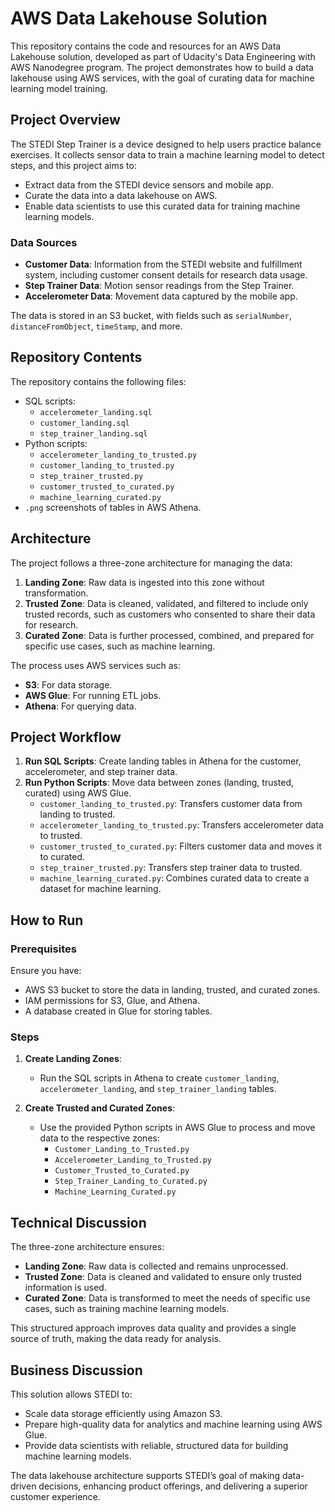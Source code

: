 # AWS Data Lakehouse Solution

This repository contains the code and resources for an AWS Data Lakehouse solution, developed as part of Udacity's Data Engineering with AWS Nanodegree program. The project demonstrates how to build a data lakehouse using AWS services, with the goal of curating data for machine learning model training.

## Project Overview

The STEDI Step Trainer is a device designed to help users practice balance exercises. It collects sensor data to train a machine learning model to detect steps, and this project aims to:

- Extract data from the STEDI device sensors and mobile app.
- Curate the data into a data lakehouse on AWS.
- Enable data scientists to use this curated data for training machine learning models.

### Data Sources

- **Customer Data**: Information from the STEDI website and fulfillment system, including customer consent details for research data usage.
- **Step Trainer Data**: Motion sensor readings from the Step Trainer.
- **Accelerometer Data**: Movement data captured by the mobile app.

The data is stored in an S3 bucket, with fields such as `serialNumber`, `distanceFromObject`, `timeStamp`, and more.

## Repository Contents

The repository contains the following files:

- SQL scripts:
  - `accelerometer_landing.sql`
  - `customer_landing.sql`
  - `step_trainer_landing.sql`
- Python scripts:
  - `accelerometer_landing_to_trusted.py`
  - `customer_landing_to_trusted.py`
  - `step_trainer_trusted.py`
  - `customer_trusted_to_curated.py`
  - `machine_learning_curated.py`
- `.png` screenshots of tables in AWS Athena.

## Architecture

The project follows a three-zone architecture for managing the data:

1. **Landing Zone**: Raw data is ingested into this zone without transformation. 
2. **Trusted Zone**: Data is cleaned, validated, and filtered to include only trusted records, such as customers who consented to share their data for research.
3. **Curated Zone**: Data is further processed, combined, and prepared for specific use cases, such as machine learning.

The process uses AWS services such as:
- **S3**: For data storage.
- **AWS Glue**: For running ETL jobs.
- **Athena**: For querying data.

## Project Workflow

1. **Run SQL Scripts**: Create landing tables in Athena for the customer, accelerometer, and step trainer data.
2. **Run Python Scripts**: Move data between zones (landing, trusted, curated) using AWS Glue.
    - `customer_landing_to_trusted.py`: Transfers customer data from landing to trusted.
    - `accelerometer_landing_to_trusted.py`: Transfers accelerometer data to trusted.
    - `customer_trusted_to_curated.py`: Filters customer data and moves it to curated.
    - `step_trainer_trusted.py`: Transfers step trainer data to trusted.
    - `machine_learning_curated.py`: Combines curated data to create a dataset for machine learning.
  
## How to Run

### Prerequisites

Ensure you have:
- AWS S3 bucket to store the data in landing, trusted, and curated zones.
- IAM permissions for S3, Glue, and Athena.
- A database created in Glue for storing tables.

### Steps

1. **Create Landing Zones**:
   - Run the SQL scripts in Athena to create `customer_landing`, `accelerometer_landing`, and `step_trainer_landing` tables.
   
2. **Create Trusted and Curated Zones**:
   - Use the provided Python scripts in AWS Glue to process and move data to the respective zones:
     - `Customer_Landing_to_Trusted.py`
     - `Accelerometer_Landing_to_Trusted.py`
     - `Customer_Trusted_to_Curated.py`
     - `Step_Trainer_Landing_to_Curated.py`
     - `Machine_Learning_Curated.py`

## Technical Discussion

The three-zone architecture ensures:
- **Landing Zone**: Raw data is collected and remains unprocessed.
- **Trusted Zone**: Data is cleaned and validated to ensure only trusted information is used.
- **Curated Zone**: Data is transformed to meet the needs of specific use cases, such as training machine learning models.

This structured approach improves data quality and provides a single source of truth, making the data ready for analysis.

## Business Discussion

This solution allows STEDI to:
- Scale data storage efficiently using Amazon S3.
- Prepare high-quality data for analytics and machine learning using AWS Glue.
- Provide data scientists with reliable, structured data for building machine learning models.
  
The data lakehouse architecture supports STEDI’s goal of making data-driven decisions, enhancing product offerings, and delivering a superior customer experience.
